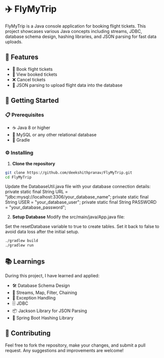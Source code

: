 # ✈️ FlyMyTrip

FlyMyTrip is a Java console application for booking flight tickets. This project showcases various Java concepts including streams, JDBC, database schema design, hashing libraries, and JSON parsing for fast data uploads.

## 🌟 Features

- 🛫 Book flight tickets
- 📜 View booked tickets
- ❌ Cancel tickets
- 📄 JSON parsing to upload flight data into the database

## 🚀 Getting Started

### 📋 Prerequisites

- ☕ Java 8 or higher
- 🐬 MySQL or any other relational database
- 🐘 Gradle

### ⚙️ Installing

1. **Clone the repository**

```sh
git clone https://github.com/deekshithpranav/FlyMyTrip.git
cd FlyMyTrip
```

Update the DatabaseUtil.java file with your database connection details:
private static final String URL = "jdbc:mysql://localhost:3306/your_database_name";
private static final String USER = "your_database_user";
private static final String PASSWORD = "your_database_password";

2. **Setup Database**
Modify the src/main/java/App.java file:

Set the resetDatabase variable to true to create tables.
Set it back to false to avoid data loss after the initial setup.
```sh
./gradlew build
./gradlew run
```
## 📚 Learnings
During this project, I have learned and applied:

- 🛠️ Database Schema Design
- 🔄 Streams, Map, Filter, Chaining
- 🚦 Exception Handling
- 🗄️ JDBC
- 📦 Jackson Library for JSON Parsing
- 🔐 Spring Boot Hashing Library

## 🤝 Contributing
Feel free to fork the repository, make your changes, and submit a pull request. Any suggestions and improvements are welcome!
